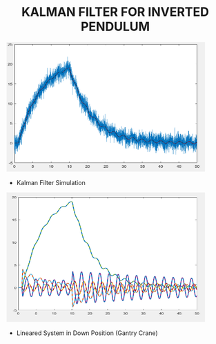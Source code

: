 <div align="center">

  <h1 align="center">KALMAN FILTER FOR INVERTED PENDULUM</h1>

</div>


<p align="left">
  <img width="460" height="300" src="images/pien.PNG">
</p>

* Kalman Filter Simulation

<p align="left">
  <img width="460" height="300" src="images/pienpien.PNG">
</p>

* Lineared System in Down Position (Gantry Crane)
